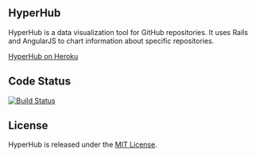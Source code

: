 ## HyperHub

HyperHub is a data visualization tool for GitHub repositories. It uses Rails and AngularJS to chart information about specific repositories.

[HyperHub on Heroku](https://hyperhub.herokuapp.com/)

## Code Status

[![Build Status](https://travis-ci.org/treyx/hyperhub.svg?branch=configuration)](https://travis-ci.org/treyx/hyperhub)

## License

HyperHub is released under the [MIT License](http://www.opensource.org/licenses/MIT).
